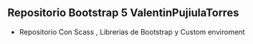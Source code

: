 ## Repositorio Bootstrap 5 ValentinPujiulaTorres

- Repositorio Con Scass , Librerias de Bootstrap y Custom enviroment 